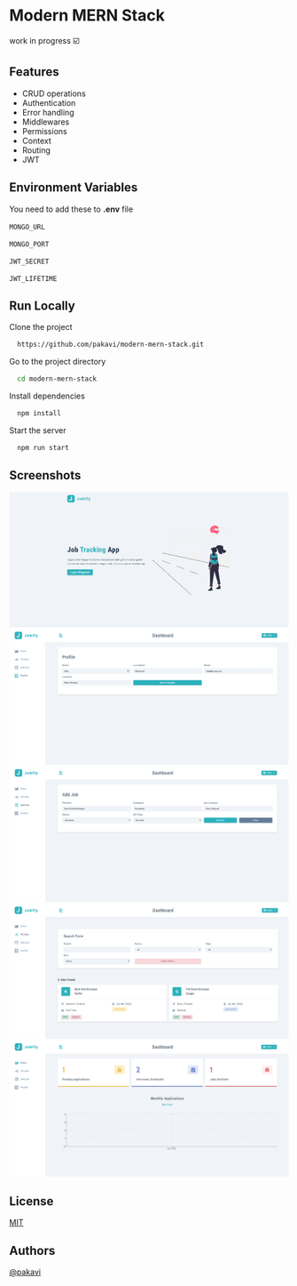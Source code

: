 # Modern MERN Stack

work in progress ☑️

## Features
- CRUD operations
- Authentication
- Error handling
- Middlewares
- Permissions
- Context
- Routing
- JWT

## Environment Variables

You need to add these to **.env** file

`MONGO_URL`

`MONGO_PORT`

`JWT_SECRET`

`JWT_LIFETIME`

## Run Locally

Clone the project

```bash
  https://github.com/pakavi/modern-mern-stack.git
```

Go to the project directory

```bash
  cd modern-mern-stack
```

Install dependencies

```bash
  npm install
```

Start the server

```bash
  npm run start
```

## Screenshots
![App Screenshot](./preview/modern-mern-stack-landing-page.png)
![App Screenshot](./preview/modern-mern-stack-profile.png)
![App Screenshot](./preview/modern-mern-stack-add-job.png)
![App Screenshot](./preview/modern-mern-stack-jobs-with-search.png)
![App Screenshot](./preview/modern-mern-stack-stats.png)

## License

[MIT](https://github.com/pakavi/modern-mern-stack/blob/main/LICENSE.md)


## Authors

[@pakavi](https://github.com/pakavi)
